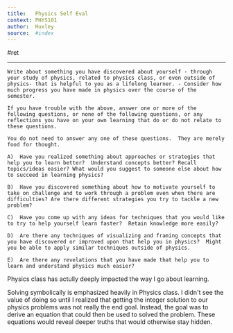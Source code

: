 ```yaml
---
title:   Physics Self Eval
context: PHYS101
author:  Huxley
source:  #index
---
```


#ret 

---

```
Write about something you have discovered about yourself - through your study of physics, related to physics class, or even outside of physics- that is helpful to you as a lifelong learner. - Consider how much progress you have made in physics over the course of the semester.

If you have trouble with the above, answer one or more of the following questions, or none of the following questions, or any reflections you have on your own learning that do or do not relate to these questions.

You do not need to answer any one of these questions.  They are merely food for thought.

A)  Have you realized something about approaches or strategies that help you to learn better?  Understand concepts better? Recall topics/ideas easier? What would you suggest to someone else about how to succeed in learning physics?

B)  Have you discovered something about how to motivate yourself to take on challenge and to work through a problem even when there are difficulties? Are there different strategies you try to tackle a new problem?

C)  Have you come up with any ideas for techniques that you would like to try to help yourself learn faster?  Retain knowledge more easily?

D)  Are there any techniques of visualizing and framing concepts that you have discovered or improved upon that help you in physics?  Might you be able to apply similar techniques outside of physics.

E)  Are there any revelations that you have made that help you to learn and understand physics much easier?
```




Physics class has actully deeply impacted the way I go about learning. 




Solving symbolically is emphasized heavily in Physics class. I didn't see the value of doing so until I realized that getting the integer solution to our physics problems was not really the end goal. Instead, the goal was to derive an equation that could then be used to solved the problem. These equations would reveal deeper truths that would otherwise stay hidden. 





























